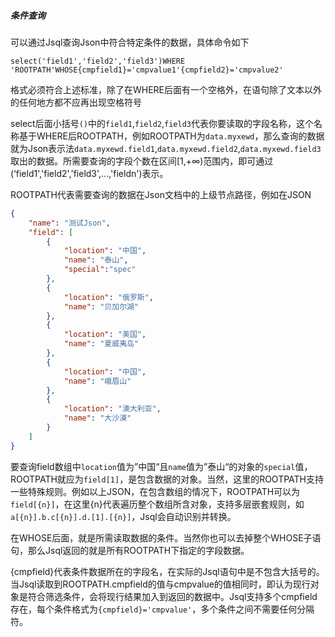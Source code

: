 ##### 条件查询

可以通过Jsql查询Json中符合特定条件的数据，具体命令如下

```sqlite
select('field1','field2','field3')WHERE 'ROOTPATH'WHOSE{cmpfield1}='cmpvalue1'{cmpfield2}='cmpvalue2'
```

格式必须符合上述标准，除了在WHERE后面有一个空格外，在语句除了文本以外的任何地方都不应再出现空格符号

select后面小括号`()`中的`field1`,`field2`,`field3`代表你要读取的字段名称，这个名称基于WHERE后ROOTPATH，例如ROOTPATH为`data.myxewd`，那么查询的数据就为Json表示法`data.myxewd.field1`,`data.myxewd.field2`,`data.myxewd.field3`取出的数据。所需要查询的字段个数在区间[1,+∞)范围内，即可通过(‘field1','field2','field3',...,'fieldn')表示。

ROOTPATH代表需要查询的数据在Json文档中的上级节点路径，例如在JSON

```json
{
    "name": "测试Json",
    "field": [
        {
            "location": "中国",
            "name": "泰山",
            "special":"spec"
        },
        {
            "location": "俄罗斯",
            "name": "贝加尔湖"
        },
        {
            "location": "美国",
            "name": "夏威夷岛"
        },
        {
            "location": "中国",
            "name": "峨眉山"
        },
        {
            "location": "澳大利亚",
            "name": "大沙漠"
        }
    ]
}
```

要查询field数组中`location`值为”中国“且`name`值为”泰山“的对象的`special`值，ROOTPATH就应为`field[1]`，是包含数据的对象。当然，这里的ROOTPATH支持一些特殊规则。例如以上JSON，在包含数组的情况下，ROOTPATH可以为`field[{n}]`，在这里{n}代表遍历整个数组所含对象，支持多层嵌套规则，如`a[{n}].b.c[{n}].d.[1].[{n}]`，Jsql会自动识别并转换。

在WHOSE后面，就是所需读取数据的条件。当然你也可以去掉整个WHOSE子语句，那么Jsql返回的就是所有ROOTPATH下指定的字段数据。

{cmpfield}代表条件数据所在的字段名，在实际的Jsql语句中是不包含大括号的。当Jsql读取到ROOTPATH.cmpfield的值与cmpvalue的值相同时，即认为现行对象是符合筛选条件，会将现行结果加入到返回的数据中。Jsql支持多个cmpfield存在，每个条件格式为`{cmpfield}='cmpvalue'`，多个条件之间不需要任何分隔符。